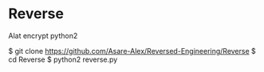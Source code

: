 # Reverse
Alat encrypt python2

$ git clone https://github.com/Asare-Alex/Reversed-Engineering/Reverse
$ cd Reverse
$ python2 reverse.py
